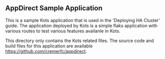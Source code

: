 ## AppDirect Sample Application

This is a sample Kots application that is used in the 'Deploying HA Cluster' guide. The application deployed by Kots is a simple flaks application with various routes to test various features availanle in Kots.


This directory only contains the Kots related files. The source code and build files for this application are available https://github.com/cremerfc/appdirect.


